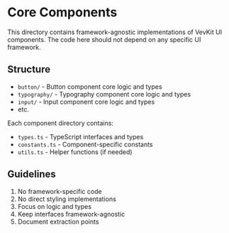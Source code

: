 # Core Components

This directory contains framework-agnostic implementations of VevKit UI components. The code here should not depend on any specific UI framework.

## Structure

- `button/` - Button component core logic and types
- `typography/` - Typography component core logic and types
- `input/` - Input component core logic and types
- etc.

Each component directory contains:

- `types.ts` - TypeScript interfaces and types
- `constants.ts` - Component-specific constants
- `utils.ts` - Helper functions (if needed)

## Guidelines

1. No framework-specific code
2. No direct styling implementations
3. Focus on logic and types
4. Keep interfaces framework-agnostic
5. Document extraction points
